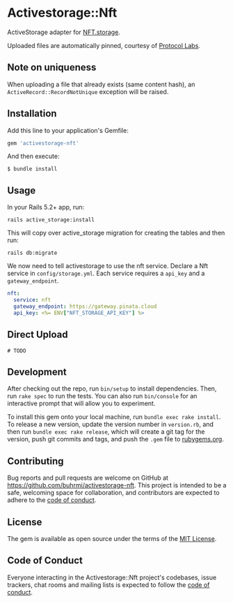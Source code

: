 # Activestorage::Nft

ActiveStorage adapter for [NFT.storage](https://nft.storage).

Uploaded files are automatically pinned, courtesy of [Protocol Labs](https://protocol.ai).

## Note on uniqueness

When uploading a file that already exists (same content hash), an `ActiveRecord::RecordNotUnique` exception will be raised.

## Installation

Add this line to your application's Gemfile:

```ruby
gem 'activestorage-nft'
```

And then execute:

    $ bundle install

## Usage

In your Rails 5.2+ app, run:

```
rails active_storage:install
```

This will copy over active_storage migration for creating the tables and then run:

```
rails db:migrate
```
We now need to tell activestorage to use the nft service. Declare a Nft service in `config/storage.yml`. Each service requires a `api_key` and a `gateway_endpoint`.

```yml
nft:
  service: nft
  gateway_endpoint: https://gateway.pinata.cloud
  api_key: <%= ENV["NFT_STORAGE_API_KEY"] %>
```

## Direct Upload

    # TODO

## Development

After checking out the repo, run `bin/setup` to install dependencies. Then, run `rake spec` to run the tests. You can also run `bin/console` for an interactive prompt that will allow you to experiment.

To install this gem onto your local machine, run `bundle exec rake install`. To release a new version, update the version number in `version.rb`, and then run `bundle exec rake release`, which will create a git tag for the version, push git commits and tags, and push the `.gem` file to [rubygems.org](https://rubygems.org).

## Contributing

Bug reports and pull requests are welcome on GitHub at https://github.com/buhrmi/activestorage-nft. This project is intended to be a safe, welcoming space for collaboration, and contributors are expected to adhere to the [code of conduct](https://github.com/buhrmi/activestorage-nft/blob/master/CODE_OF_CONDUCT.md).


## License

The gem is available as open source under the terms of the [MIT License](https://opensource.org/licenses/MIT).

## Code of Conduct

Everyone interacting in the Activestorage::Nft project's codebases, issue trackers, chat rooms and mailing lists is expected to follow the [code of conduct](https://github.com/buhrmi/activestorage-nft/blob/master/CODE_OF_CONDUCT.md).

